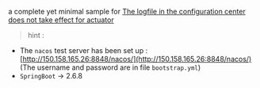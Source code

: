 a complete yet minimal sample for [The logfile in the configuration center does not take effect for actuator](https://github.com/spring-projects/spring-boot/issues/31144)

> hint :

- The `nacos` test server has been set up : [http://150.158.165.26:8848/nacos/](http://150.158.165.26:8848/nacos/)  (The username and password are in file `bootstrap.yml`)
- `SpringBoot` -> 2.6.8
